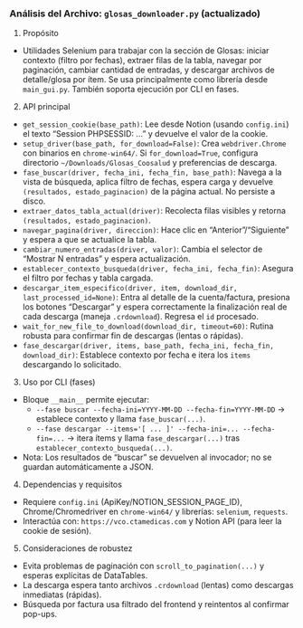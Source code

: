 ### Análisis del Archivo: `glosas_downloader.py` (actualizado)

1) Propósito

- Utilidades Selenium para trabajar con la sección de Glosas: iniciar contexto (filtro por fechas), extraer filas de la tabla, navegar por paginación, cambiar cantidad de entradas, y descargar archivos de detalle/glosa por ítem. Se usa principalmente como librería desde `main_gui.py`. También soporta ejecución por CLI en fases.

2) API principal

- `get_session_cookie(base_path)`: Lee desde Notion (usando `config.ini`) el texto “Session PHPSESSID: …” y devuelve el valor de la cookie.
- `setup_driver(base_path, for_download=False)`: Crea `webdriver.Chrome` con binarios en `chrome-win64/`. Si `for_download=True`, configura directorio `~/Downloads/Glosas_Coosalud` y preferencias de descarga.
- `fase_buscar(driver, fecha_ini, fecha_fin, base_path)`: Navega a la vista de búsqueda, aplica filtro de fechas, espera carga y devuelve `(resultados, estado_paginacion)` de la página actual. No persiste a disco.
- `extraer_datos_tabla_actual(driver)`: Recolecta filas visibles y retorna `(resultados, estado_paginacion)`.
- `navegar_pagina(driver, direccion)`: Hace clic en “Anterior”/“Siguiente” y espera a que se actualice la tabla.
- `cambiar_numero_entradas(driver, valor)`: Cambia el selector de “Mostrar N entradas” y espera actualización.
- `establecer_contexto_busqueda(driver, fecha_ini, fecha_fin)`: Asegura el filtro por fechas y tabla cargada.
- `descargar_item_especifico(driver, item, download_dir, last_processed_id=None)`: Entra al detalle de la cuenta/factura, presiona los botones “Descargar” y espera correctamente la finalización real de cada descarga (maneja `.crdownload`). Regresa el `id` procesado.
- `wait_for_new_file_to_download(download_dir, timeout=60)`: Rutina robusta para confirmar fin de descargas (lentas o rápidas).
- `fase_descargar(driver, items, base_path, fecha_ini, fecha_fin, download_dir)`: Establece contexto por fecha e itera los `items` descargando lo solicitado.

3) Uso por CLI (fases)

- Bloque `__main__` permite ejecutar:
  - `--fase buscar --fecha-ini=YYYY-MM-DD --fecha-fin=YYYY-MM-DD` → establece contexto y llama `fase_buscar(...)`.
  - `--fase descargar --items='[ ... ]' --fecha-ini=... --fecha-fin=...` → itera ítems y llama `fase_descargar(...)` tras `establecer_contexto_busqueda(...)`.
- Nota: Los resultados de “buscar” se devuelven al invocador; no se guardan automáticamente a JSON.

4) Dependencias y requisitos

- Requiere `config.ini` (ApiKey/NOTION_SESSION_PAGE_ID), Chrome/Chromedriver en `chrome-win64/` y librerías: `selenium`, `requests`.
- Interactúa con: `https://vco.ctamedicas.com` y Notion API (para leer la cookie de sesión).

5) Consideraciones de robustez

- Evita problemas de paginación con `scroll_to_pagination(...)` y esperas explícitas de DataTables.
- La descarga espera tanto archivos `.crdownload` (lentas) como descargas inmediatas (rápidas).
- Búsqueda por factura usa filtrado del frontend y reintentos al confirmar pop-ups.

